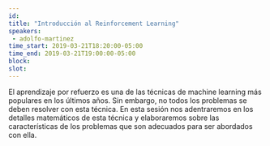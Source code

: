 ```yaml
---
id: 
title: "Introducción al Reinforcement Learning"
speakers:
 - adolfo-martinez
time_start: 2019-03-21T18:20:00-05:00
time_end: 2019-03-21T19:00:00-05:00
block: 
slot: 
---
```


El aprendizaje por refuerzo es una de las técnicas de machine learning más populares en los últimos años. Sin embargo, no todos los problemas se deben resolver con esta técnica. En esta sesión nos adentraremos en los detalles matemáticos de esta técnica y elaboraremos sobre las características de los problemas que son adecuados para ser abordados con ella.
